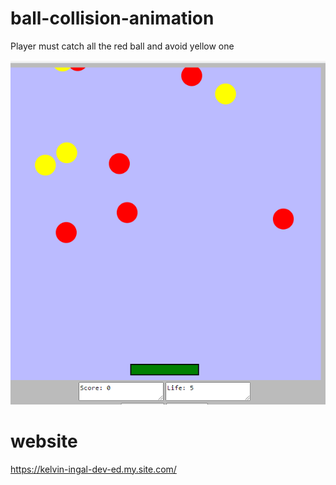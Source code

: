 # ball-collision-animation

Player must catch all the red ball and avoid yellow one

<img src="https://github.com/ingalkelvin/ball-collision-animation/blob/main/ball.png">



# website 

https://kelvin-ingal-dev-ed.my.site.com/
